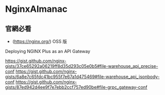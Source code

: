 # NginxAlmanac

## 官網必看

- (https://nginx.org/) OSS 版

Deploying NGINX Plus as an API Gateway

https://gist.github.com/nginx-gists/37ce65292a06219ff8d35d293c05e0b5#file-warehouse_api_precise-conf
https://gist.github.com/nginx-gists/6a8e7c65fdc41bc955f7e67a1d475469#file-warehouse_api_jsonbody-conf
https://gist.github.com/nginx-gists/87ed942d4ee9f7e7ebb2ccf757ed90be#file-grpc_gateway-conf

